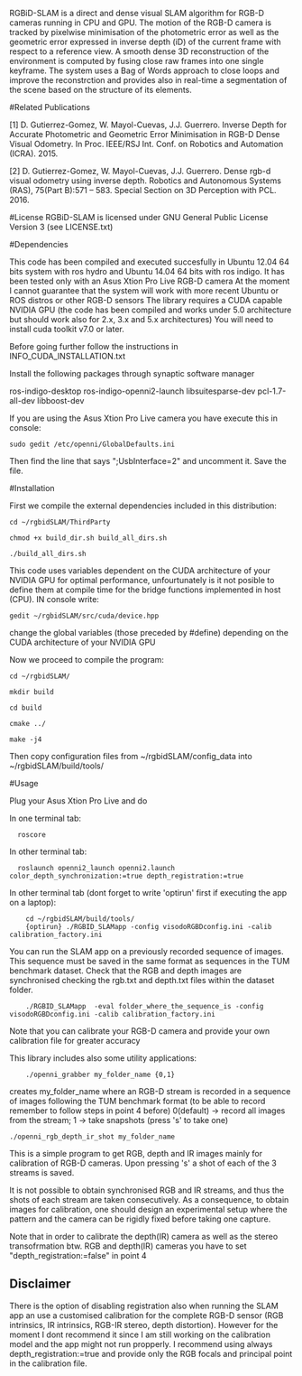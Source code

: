 RGBiD-SLAM is a direct and dense visual SLAM algorithm for RGB-D cameras running in CPU and GPU. The motion of the RGB-D camera is tracked by pixelwise minimisation of the photometric error as well as the geometric error expressed in inverse depth (iD) of the current frame with respect to a reference view. A smooth dense 3D reconstruction of the environment is computed by fusing close raw frames into one single keyframe. The system uses a Bag of Words approach to close loops and improve the reconstrction and provides also in real-time a segmentation of the scene based on the structure of its elements.

#Related Publications

[1] D. Gutierrez-Gomez, W. Mayol-Cuevas, J.J. Guerrero. Inverse Depth for Accurate Photometric and Geometric Error Minimisation in RGB-D Dense Visual Odometry. In Proc. IEEE/RSJ Int. Conf. on Robotics and Automation (ICRA). 2015.

[2] D. Gutierrez-Gomez, W. Mayol-Cuevas, J.J. Guerrero. Dense rgb-d visual odometry using inverse depth. Robotics and Autonomous Systems (RAS), 75(Part B):571 – 583. Special Section on 3D Perception with PCL. 2016.

#License
RGBiD-SLAM is licensed under GNU General Public License Version 3 (see LICENSE.txt)

#Dependencies

This code has been compiled and executed succesfully in Ubuntu 12.04 64 bits system with ros hydro and Ubuntu 14.04 64 bits with ros indigo.
It has been tested only with an Asus Xtion Pro Live RGB-D camera
At the moment I cannot guarantee that the system will work with more recent Ubuntu or ROS distros or other RGB-D sensors
The library requires a CUDA capable NVIDIA GPU (the code has been compiled and works under 5.0 architecture but should work also for 2.x, 3.x and 5.x architectures)
You will need to install cuda toolkit v7.0 or later.

Before going further follow the instructions in INFO_CUDA_INSTALLATION.txt

Install the following packages through synaptic software manager

ros-indigo-desktop
ros-indigo-openni2-launch
libsuitesparse-dev 
pcl-1.7-all-dev
libboost-dev

If you are using the Asus Xtion Pro Live camera you have execute this in console:

	sudo gedit /etc/openni/GlobalDefaults.ini

Then find the line that says ";UsbInterface=2" and uncomment it. Save the file.


#Installation

First we compile the external dependencies included in this distribution:

  	cd ~/rgbidSLAM/ThirdParty
  	
  	chmod +x build_dir.sh build_all_dirs.sh
  	
  	./build_all_dirs.sh  
  
 This code uses variables dependent on the CUDA architecture of your NVIDIA GPU for optimal performance, unfourtunately is it not posible to define them at compile time for the bridge functions implemented in host (CPU). IN console write:
 
 	gedit ~/rgbidSLAM/src/cuda/device.hpp 
 	
 change the global variables (those preceded by #define) depending on the CUDA architecture of your NVIDIA GPU
  
Now we proceed to compile the program:

	cd ~/rgbidSLAM/
	
	mkdir build
	
	cd build
	
	cmake ../
	
	make -j4
  
Then copy configuration files from ~/rgbidSLAM/config_data into ~/rgbidSLAM/build/tools/

#Usage


Plug your Asus Xtion Pro Live and do

In one terminal tab:

      roscore
  
In other terminal tab:

      roslaunch openni2_launch openni2.launch color_depth_synchronization:=true depth_registration:=true

  
In other terminal tab (dont forget to write 'optirun' first if executing the app on a laptop):  

        cd ~/rgbidSLAM/build/tools/    
        {optirun} ./RGBID_SLAMapp -config visodoRGBDconfig.ini -calib calibration_factory.ini  
    
You can run the SLAM app on a previously recorded sequence of images. This sequence must be saved in the same format as sequences in the TUM benchmark dataset. Check that the RGB and depth images are synchronised checking the rgb.txt and depth.txt files within the dataset folder. 
      	
      	./RGBID_SLAMapp  -eval folder_where_the_sequence_is -config visodoRGBDconfig.ini -calib calibration_factory.ini

Note that you can calibrate your RGB-D camera and provide your own calibration file for greater accuracy
  


This library includes also some utility applications: 
 

        ./openni_grabber my_folder_name {0,1} 
  
creates my_folder_name where an RGB-D stream is recorded in a sequence of images following the TUM benchmark format (to be able to record remember to follow steps in point 4 before)
0(default) -> record all images  from the stream;  1 -> take snapshots (press 's' to take one)


  
 	./openni_rgb_depth_ir_shot my_folder_name	
	
This is a simple program to get RGB, depth and IR images mainly for
calibration of RGB-D cameras. Upon pressing 's' a shot of each of the 
3 streams is saved. 

It is not possible to obtain synchronised RGB and IR streams, and thus the
shots of each stream are taken consecutively. As a consequence, to obtain images 
for calibration, one should design an experimental setup where the 
pattern and the camera can be rigidly fixed before taking one capture.

Note that in order to calibrate the depth(IR) camera as well as the stereo transofrmation btw. RGB and depth(IR) cameras you have to set "depth_registration:=false" in point 4
   
 ## Disclaimer
 
 There is the option of disabling registration also when running the SLAM app an use a customised calibration 
 for the complete RGB-D sensor (RGB intrinsics, IR intrinsics, RGB-IR stereo, depth distortion). 
 However for the moment I dont recommend it since I am still working on the calibration model and the app might not run propperly.
 I recommend using always depth_registration:=true and provide only the RGB focals and principal point in the calibration file.
 
	








